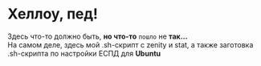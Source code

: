 # Хеллоу, пед!
Здесь что-то должно быть, __но что-то__ ```пошло``` не **так...** <br>
На самом деле, здесь мой .sh-скрипт с zenity и stat, а также заготовка .sh-скрипта по настройки ЕСПД для **Ubuntu**
